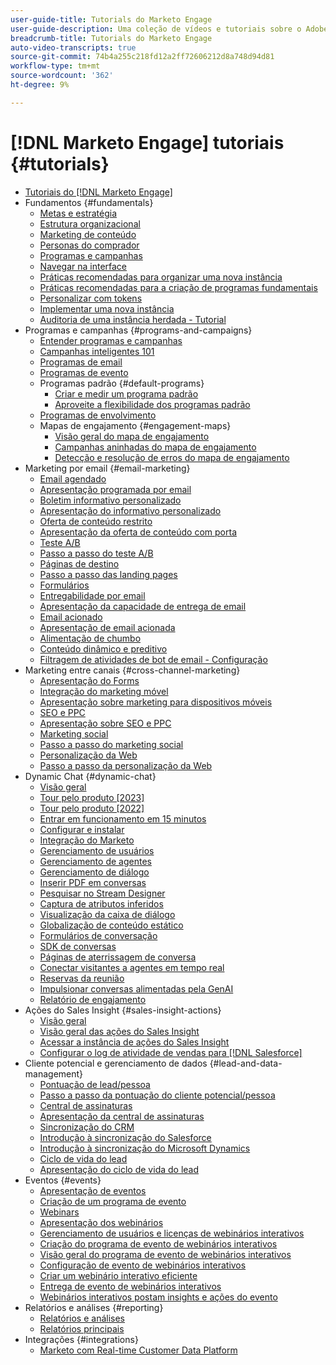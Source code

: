 ```yaml
---
user-guide-title: Tutorials do Marketo Engage
user-guide-description: Uma coleção de vídeos e tutoriais sobre o Adobe Marketo Engage.
breadcrumb-title: Tutorials do Marketo Engage
auto-video-transcripts: true
source-git-commit: 74b4a255c218fd12a2ff72606212d8a748d94d81
workflow-type: tm+mt
source-wordcount: '362'
ht-degree: 9%

---
```



# [!DNL Marketo Engage] tutoriais {#tutorials}

+ [Tutoriais do [!DNL Marketo Engage]](/help/_marketo-main/overview.md)
+ Fundamentos {#fundamentals}
   + [Metas e estratégia](/help/fundamentals/goals-and-strategy-learn.md)
   + [Estrutura organizacional](/help/fundamentals/organizational-structure-learn.md)
   + [Marketing de conteúdo](/help/fundamentals/content-marketing-learn.md)
   + [Personas do comprador](/help/fundamentals/buyer-personas-learn.md)
   + [Programas e campanhas](/help/fundamentals/programs-and-campaigns.md)
   + [Navegar na interface](/help/fundamentals/ui-navigation.md)
   + [Práticas recomendadas para organizar uma nova instância](/help/fundamentals/best-practices-to-organize-a-new-instance.md)
   + [Práticas recomendadas para a criação de programas fundamentais](/help/fundamentals/best-practices-for-creating-foundational-programs.md)
   + [Personalizar com tokens](/help/personalization/personalize-with-tokens.md)
   + [Implementar uma nova instância](https://experienceleague.adobe.com/en/docs/experiences-by-you/implementing-new-instance/overview)
   + [Auditoria de uma instância herdada - Tutorial](https://experienceleague.adobe.com/docs/marketo-learn/auditing-an-inherited-instance/overview.html)
+ Programas e campanhas {#programs-and-campaigns}
   + [Entender programas e campanhas](/help/programs/understanding-programs-and-campaigns.md)
   + [Campanhas inteligentes 101](/help/campaigns/smart-campaigns-101.md)
   + [Programas de email](/help/programs/email-programs.md)
   + [Programas de evento](/help/programs/event-programs.md)
   + Programas padrão {#default-programs}
      + [Criar e medir um programa padrão](/help/programs/create-and-measure-default-programs.md)
      + [Aproveite a flexibilidade dos programas padrão](/help/programs/leverage-the-flexibility-of-default-programs.md)
   + [Programas de envolvimento](/help/programs/engagement-programs.md)
   + Mapas de engajamento {#engagement-maps}
      + [Visão geral do mapa de engajamento](/help/engagement-maps/engagement-map-overview.md)
      + [Campanhas aninhadas do mapa de engajamento](/help/engagement-maps/engagement-map-nested-campaign.md)
      + [Detecção e resolução de erros do mapa de engajamento](/help/engagement-maps/engagement-map-error-detection-and-resolution.md)
+ Marketing por email {#email-marketing}
   + [Email agendado](/help/email-marketing/scheduled-email-learn.md)
   + [Apresentação programada por email](/help/email-marketing/scheduled-email-watch.md)
   + [Boletim informativo personalizado](/help/email-marketing/personalized-newsletter-learn.md)
   + [Apresentação do informativo personalizado](/help/email-marketing/personalized-newsletter-watch.md)
   + [Oferta de conteúdo restrito](/help/email-marketing/gated-content-offer-learn.md)
   + [Apresentação da oferta de conteúdo com porta](/help/email-marketing/gated-content-offer-watch.md)
   + [Teste A/B](/help/email-marketing/ab-testing-learn.md)
   + [Passo a passo do teste A/B](/help/email-marketing/ab-testing-watch.md)
   + [Páginas de destino](/help/email-marketing/landing-pages-learn.md)
   + [Passo a passo das landing pages](/help/email-marketing/landing-pages-watch.md)
   + [Formulários](/help/email-marketing/forms-learn.md)
   + [Entregabilidade por email](/help/email-marketing/email-deliverability-learn.md)
   + [Apresentação da capacidade de entrega de email](/help/email-marketing/email-deliverability-watch.md)
   + [Email acionado](/help/email-marketing/triggered-email-learn.md)
   + [Apresentação de email acionada](/help/email-marketing/triggered-email-watch.md)
   + [Alimentação de chumbo](/help/email-marketing/lead-nuturing-learn.md)
   + [Conteúdo dinâmico e preditivo](/help/email-marketing/dynamic-and-predictive-content-learn.md)
   + [Filtragem de atividades de bot de email - Configuração](/help/filtering-email-bot-activities/setup.md)
+ Marketing entre canais {#cross-channel-marketing}
   + [Apresentação do Forms](/help/email-marketing/forms-watch.md)
   + [Integração do marketing móvel](/help/cross-channel-marketing/mobile-marketing-learn.md)
   + [Apresentação sobre marketing para dispositivos móveis](/help/cross-channel-marketing/mobile-marketing-watch.md)
   + [SEO e PPC](/help/cross-channel-marketing/seo-and-ppc-learn.md)
   + [Apresentação sobre SEO e PPC](/help/cross-channel-marketing/seo-and-ppc-watch.md)
   + [Marketing social](/help/cross-channel-marketing/social-marketing-learn.md)
   + [Passo a passo do marketing social](/help/cross-channel-marketing/social-marketing-watch.md)
   + [Personalização da Web](/help/cross-channel-marketing/web-personalization-learn.md)
   + [Passo a passo da personalização da Web](/help/cross-channel-marketing/web-personalization-watch.md)
+ Dynamic Chat {#dynamic-chat}
   + [Visão geral](/help/dynamic-chat/dynamic-chat-overview.md)
   + [Tour pelo produto [2023]](/help/dynamic-chat/product-tour.md)
   + [Tour pelo produto [2022]](/help/dynamic-chat/product-tour-2022.md)
   + [Entrar em funcionamento em 15 minutos](/help/dynamic-chat/go-live-in-15-minutes.md)
   + [Configurar e instalar](/help/dynamic-chat/setup.md)
   + [Integração do Marketo](/help/dynamic-chat/marketo-integration.md)
   + [Gerenciamento de usuários](/help/dynamic-chat/user-management.md)
   + [Gerenciamento de agentes](/help/dynamic-chat/agent-management.md)
   + [Gerenciamento de diálogo](/help/dynamic-chat/dialogue-management.md)
   + [Inserir PDF em conversas](/help/dynamic-chat/document-cloud-integration.md)
   + [Pesquisar no Stream Designer](/help/dynamic-chat/search-in-stream-designer.md)
   + [Captura de atributos inferidos](/help/dynamic-chat/capture-inferred-attributes.md)
   + [Visualização da caixa de diálogo](/help/dynamic-chat/dialogue-preview.md)
   + [Globalização de conteúdo estático](/help/dynamic-chat/globalization-of-static-content.md)
   + [Formulários de conversação](/help/dynamic-chat/conversational-forms.md)
   + [SDK de conversas](/help/dynamic-chat/conversations-sdk.md)
   + [Páginas de aterrissagem de conversa](/help/dynamic-chat/conversational-landing-pages.md)
   + [Conectar visitantes a agentes em tempo real](/help/dynamic-chat/connect-visitors-to-live-agents.md)
   + [Reservas da reunião](/help/dynamic-chat/meeting-booking.md)
   + [Impulsionar conversas alimentadas pela GenAI](/help/dynamic-chat/gen-ai-features.md)
   + [Relatório de engajamento](/help/dynamic-chat/engagement-report.md)
+ Ações do Sales Insight {#sales-insight-actions}
   + [Visão geral](/help/sales-insight-actions/overview.md)
   + [Visão geral das ações do Sales Insight](/help/sales-insight-actions/sales-insight-actions-overview.md)
   + [Acessar a instância de ações do Sales Insight](/help/sales-insight-actions/accessing-your-sales-insight-actions-instance.md)
   + [Configurar o log de atividade de vendas para [!DNL Salesforce]](/help/sales-insight-actions/configure-sales-activity-logging-to-salesforce.md)
+ Cliente potencial e gerenciamento de dados {#lead-and-data-management}
   + [Pontuação de lead/pessoa](/help/lead-and-data-management/lead-scoring-learn.md)
   + [Passo a passo da pontuação do cliente potencial/pessoa](/help/lead-and-data-management/lead-scoring-watch.md)
   + [Central de assinaturas](/help/lead-and-data-management/subscription-center-learn.md)
   + [Apresentação da central de assinaturas](/help/lead-and-data-management/subscription-center-watch.md)
   + [Sincronização do CRM](/help/lead-and-data-management/crm-sync-learn.md)
   + [Introdução à sincronização do Salesforce](/help/integrations/salesforce-sync-setup.md)
   + [Introdução à sincronização do Microsoft Dynamics](/help/integrations/microsoft-dynamics-sync-setup.md)
   + [Ciclo de vida do lead](/help/lead-and-data-management/lead-lifecycle-learn.md)
   + [Apresentação do ciclo de vida do lead](/help/lead-and-data-management/lead-lifecycle-watch.md)
+ Eventos {#events}
   + [Apresentação de eventos](/help/events/events-watch.md)
   + [Criação de um programa de evento](/help/events/events-learn.md)
   + [Webinars](/help/events/webinar-learn.md)
   + [Apresentação dos webinários](/help/events/webinar-watch.md)
   + [Gerenciamento de usuários e licenças de webinários interativos](/help/events/interactive-webinars-user-and-license-management.md)
   + [Criação do programa de evento de webinários interativos](/help/events/interactive-webinars-event-program-creation.md)
   + [Visão geral do programa de evento de webinários interativos](/help/events/interactive-webinars-event-program-overview.md)
   + [Configuração de evento de webinários interativos](/help/events/interactive-webinars-event-configuration.md)
   + [Criar um webinário interativo eficiente](/help/events/design-an-effective-interactive-webinar.md)
   + [Entrega de evento de webinários interativos](/help/events/interactive-webinars-event-delivery.md)
   + [Webinários interativos postam insights e ações do evento](/help/events/interactive-webinars-post-event-insights-and-actions.md)
+ Relatórios e análises {#reporting}
   + [Relatórios e análises](/help/reporting/reporting-and-analytics.md)
   + [Relatórios principais](/help/reporting/key-reports.md)
+ Integrações {#integrations}
   + [Marketo com Real-time Customer Data Platform](https://experienceleague.adobe.com/docs/platform-learn/tutorials/sources/ingest-data-from-marketo.html)

